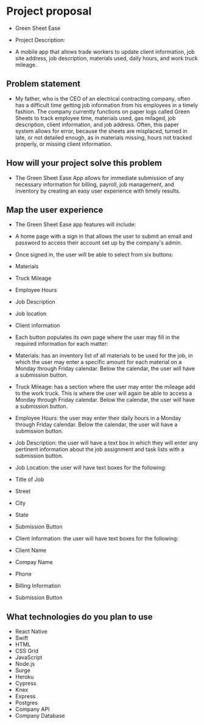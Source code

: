 # Project proposal

* Green Sheet Ease

* Project Description:

* A mobile app that allows trade workers to update client information, job site address, job description, materials used, daily hours, and work truck mileage.

## Problem statement

* My father, who is the CEO of an electrical contracting company, often has a difficult time getting job information from his employees in a timely fashion. The company currently functions on paper logs called Green Sheets to track employee time, materials used, gas milaged, job description, client information, and job address. Often, this paper system allows for error, because the sheets are misplaced, turned in late, or not detailed enough, as in materials missing, hours not tracked properly, or missing client information.

## How will your project solve this problem

* The Green Sheet Ease App allows for immediate submission of any necessary information for billing, payroll, job management, and inventory by creating an easy user experience with timely results.

## Map the user experience

* The Green Sheet Ease app features will include:

* A home page with a sign in that allows the user to submit an email and password to access their account set up by the company's admin.

* Once signed in, the user will be able to select from six buttons:

* Materials
* Truck Mileage
* Employee Hours
* Job Description
* Job location
* Client information
* Each button populates its own page where the user may fill in the required information for each matter:

* Materials: has an inventory list of all materials to be used for the job, in which the user may enter a specific amount for each material on a Monday through Friday calendar. Below the calendar, the user will have a submission button.

* Truck Mileage: has a section where the user may enter the mileage add to the work truck. This is where the user will again be able to access a Monday through Friday calendar. Below the calendar, the user will have a submission button.

* Employee Hours: the user may enter their daily hours in a Monday through Friday calendar. Below the calendar, the user will have a submission button.

* Job Description: the user will have a text box in which they will enter any pertinent information about the job assignment and task lists with a submission button.

* Job Location: the user will have text boxes for the following:

* Title of Job
* Street
* City
* State
* Submission Button
* Client Information: the user will have text boxes for the following:

* Client Name
* Compay Name
* Phone
* Billing Information
* Submission Button

## What technologies do you plan to use

* React Native
* Swift
* HTML
* CSS Grid
* JavaScript
* Node.js
* Surge
* Heroku
* Cypress
* Knex
* Express
* Postgres
* Company API
* Company Database
